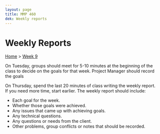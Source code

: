 ```yaml
---
layout: page
title: MMP 460
dek: Weekly reports
---
```


# Weekly Reports

[Home]({{site.github.url}}/) > [Week 9]({{site.github.url}}/schedule.html#week-9)

On Tuesday, groups should meet for 5-10 minutes at the beginning of the class to decide on the goals for that week.  Project Manager should record the goals

On Thursday, spend the last 20 minutes of class writing the weekly report.  If you need more time, start earlier.  The weekly report should include:

- Each goal for the week.
- Whether those goals were achieved.
- Any issues that came up with achieving goals.
- Any technical questions.
- Any questions or needs from the client.
- Other problems, group conflicts or notes that should be recorded.